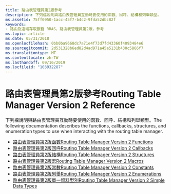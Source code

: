 ```yaml
---
title: 路由表管理員第2版參考
description: 下列檔說明與路由表管理員互動時要使用的函數、回呼、結構和列舉類型。
ms.assetid: 75ff0950-1acc-45f7-b4c2-9fda52dbc82f
keywords:
- 路由及遠端存取服務 RRAS，路由表管理員第2版，參考
ms.topic: article
ms.date: 05/31/2018
ms.openlocfilehash: 0bb0ba9668dc7a71e4f73d7fd43360f4093484e6
ms.sourcegitcommit: 2d531328b6ed82d4ad971a45a5131b430c5866f7
ms.translationtype: MT
ms.contentlocale: zh-TW
ms.lasthandoff: 09/16/2019
ms.locfileid: "103932287"
---
```

# <a name="routing-table-manager-version-2-reference"></a><span data-ttu-id="e06e8-104">路由表管理員第2版參考</span><span class="sxs-lookup"><span data-stu-id="e06e8-104">Routing Table Manager Version 2 Reference</span></span>

<span data-ttu-id="e06e8-105">下列檔說明與路由表管理員互動時要使用的函數、回呼、結構和列舉類型。</span><span class="sxs-lookup"><span data-stu-id="e06e8-105">The following documentation describes the functions, callbacks, structures, and enumeration types to use when interacting with the routing table manager.</span></span>

-   [<span data-ttu-id="e06e8-106">路由表管理員第2版函數</span><span class="sxs-lookup"><span data-stu-id="e06e8-106">Routing Table Manager Version 2 Functions</span></span>](routing-table-manager-version-2-functions.md)
-   [<span data-ttu-id="e06e8-107">路由表管理員第2版回呼</span><span class="sxs-lookup"><span data-stu-id="e06e8-107">Routing Table Manager Version 2 Callbacks</span></span>](routing-table-manager-version-2-callbacks.md)
-   [<span data-ttu-id="e06e8-108">路由表管理員第2版結構</span><span class="sxs-lookup"><span data-stu-id="e06e8-108">Routing Table Manager Version 2 Structures</span></span>](routing-table-manager-version-2-structures.md)
-   [<span data-ttu-id="e06e8-109">路由表管理員第2版宏</span><span class="sxs-lookup"><span data-stu-id="e06e8-109">Routing Table Manager Version 2 Macros</span></span>](routing-table-manager-version-2-macros.md)
-   [<span data-ttu-id="e06e8-110">路由表管理員第2版常數</span><span class="sxs-lookup"><span data-stu-id="e06e8-110">Routing Table Manager Version 2 Constants</span></span>](routing-table-manager-version-2-constants.md)
-   [<span data-ttu-id="e06e8-111">路由表管理員第2版列舉</span><span class="sxs-lookup"><span data-stu-id="e06e8-111">Routing Table Manager Version 2 Enumerations</span></span>](routing-table-manager-version-2-enumerations.md)
-   [<span data-ttu-id="e06e8-112">路由表管理員第2版單一資料型別</span><span class="sxs-lookup"><span data-stu-id="e06e8-112">Routing Table Manager Version 2 Simple Data Types</span></span>](routing-table-manager-version-2-simple-data-types.md)

 

 




